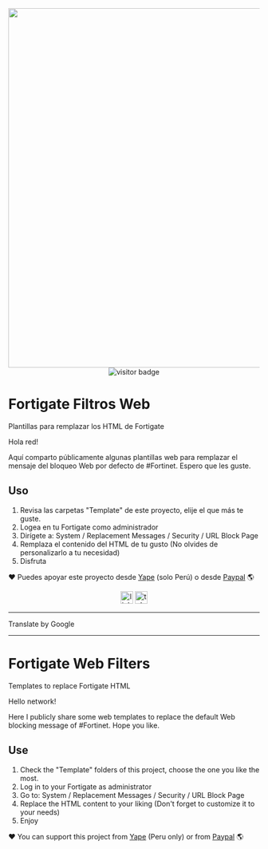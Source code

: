 <img src="https://repository-images.githubusercontent.com/593349812/99371a3f-d8b4-4d60-b361-a2fb0180bb85" width="720px">

<div align="center">
  <img src="https://visitor-badge.laobi.icu/badge?page_id=badchy.Web-filter-Fortigate" alt="visitor badge"/>
</div>

# Fortigate Filtros Web
Plantillas para remplazar los HTML de Fortigate

Hola red!

Aquí comparto públicamente algunas plantillas web para remplazar el mensaje del bloqueo Web por defecto de #Fortinet. Espero que les guste.

## Uso
1. Revisa las carpetas "Template" de este proyecto, elije el que más te guste.
2. Logea en tu Fortigate como administrador
3. Dirígete a:  System / Replacement Messages / Security / URL Block Page
4. Remplaza el contenido del HTML de tu gusto (No olvides de personalizarlo a tu necesidad)
5. Disfruta

❤️ Puedes apoyar este proyecto desde <a href="https://i.ibb.co/kxhg65R/yape-colabora.jpg" target="_blank">Yape</a> (solo Perú) o desde <a href="https://paypal.me/basilioquispe86?country.x=PE&locale.x=es_XC">Paypal</a> 🌎

<div align="center">
  <a href="https://www.linkedin.com/in/basilioquispe" target="_blank"><img src="https://img.shields.io/static/v1?message=LinkedIn&logo=linkedin&label=&color=0077B5&logoColor=white&labelColor=&style=for-the-badge" height="25" alt="linkedin logo"/></a>
  <a href="http://t.me/basilioquispe" target="_blank"><img src="https://img.shields.io/badge/Telegram-2CA5E0?style=flat-squeare&logo=telegram&logoColor=white&labelColor=&style=for-the-badge" height="25" alt="telegram logo"  /></a>
</div>

---

Translate by Google

---

# Fortigate Web Filters
Templates to replace Fortigate HTML

Hello network!

Here I publicly share some web templates to replace the default Web blocking message of #Fortinet. Hope you like.

## Use
1. Check the "Template" folders of this project, choose the one you like the most.
2. Log in to your Fortigate as administrator
3. Go to: System / Replacement Messages / Security / URL Block Page
4. Replace the HTML content to your liking (Don't forget to customize it to your needs)
5. Enjoy

❤️ You can support this project from <a href="https://i.ibb.co/kxhg65R/yape-colabora.jpg" target="_blank">Yape</a> (Peru only) or from <a href="https://paypal.me/basilioquispe86?country.x=PE&locale.x=es_XC">Paypal</a> 🌎